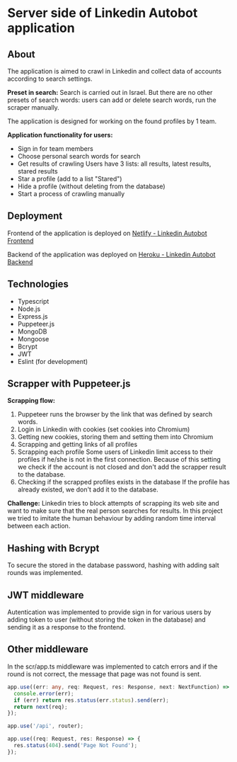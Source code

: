 # Server side of Linkedin Autobot application

## About

The application is aimed to crawl in Linkedin and collect data of accounts according to search settings.

**Preset in search:**
Search is carried out in Israel. But there are no other presets of search words: users can add or delete search words, run the scraper manually.

The application is designed for working on the found profiles by 1 team.

**Application functionality for users:**

- Sign in for team members
- Choose personal search words for search
- Get results of crawling
  Users have 3 lists: all results, latest results, stared results
- Star a profile (add to a list "Stared")
- Hide a profile (without deleting from the database)
- Start a process of crawling manually

## Deployment

Frontend of the application is deployed on [Netlify - Linkedin Autobot Frontend](https://velocity-ventures-linkedin-autobot.netlify.app/)

Backend of the application was deployed on [Heroku - Linkedin Autobot Backend](https://linkedin-autobot-server.herokuapp.com/")

## Technologies

- Typescript
- Node.js
- Express.js
- Puppeteer.js
- MongoDB
- Mongoose
- Bcrypt
- JWT
- Eslint (for development)

## Scrapper with Puppeteer.js

**Scrapping flow:**

1. Puppeteer runs the browser by the link that was defined by search words.
2. Login in Linkedin with cookies (set cookies into Chromium)
3. Getting new cookies, storing them and setting them into Chromium
4. Scrapping and getting links of all profiles
5. Scrapping each profile
   Some users of Linkedin limit access to their profiles if he/she is not in the first connection. Because of this setting we check if the account is not closed and don't add the scrapper result to the database.
6. Checking if the scrapped profiles exists in the database
   If the profile has already existed, we don't add it to the database.

**Challenge:**
Linkedin tries to block attempts of scrapping its web site and want to make sure that the real person searches for results.
In this project we tried to imitate the human behaviour by adding random time interval between each action.

## Hashing with Bcrypt

To secure the stored in the database password, hashing with adding salt rounds was implemented.

## JWT middleware

Autentication was implemented to provide sign in for various users by adding token to user (without storing the token in the database) and sending it as a response to the frontend.

## Other middleware

In the scr/app.ts middleware was implemented to catch errors and if the round is not correct, the message that page was not found is sent.

```ts
app.use((err: any, req: Request, res: Response, next: NextFunction) => {
  console.error(err);
  if (err) return res.status(err.status).send(err);
  return next(req);
});

app.use('/api', router);

app.use((req: Request, res: Response) => {
  res.status(404).send('Page Not Found');
});
```
